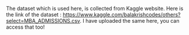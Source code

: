 The dataset which is used here, is collected from Kaggle website. Here is the link of the dataset : https://www.kaggle.com/balakrishcodes/others?select=MBA_ADMISSIONS.csv. I have uploaded the same here, you can access that too!
